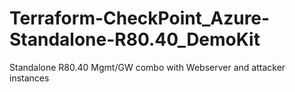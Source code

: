 # Terraform-CheckPoint_Azure-Standalone-R80.40_DemoKit
Standalone R80.40 Mgmt/GW combo with Webserver and attacker instances
